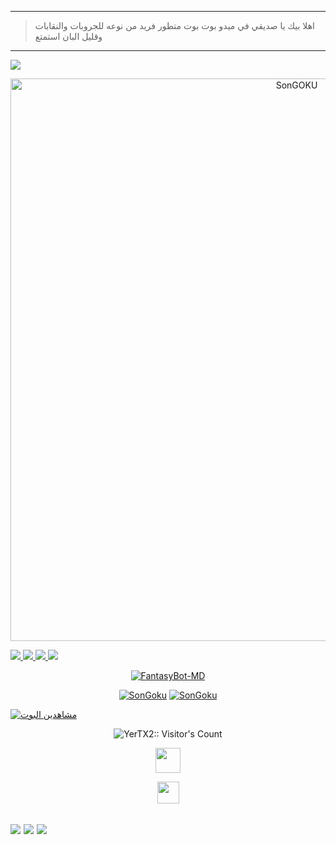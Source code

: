 ------------------
> اهلا بيك يا صديقي في ميدو بوت بوت متطور فريد من نوعه للجروبات والنقابات وقليل البان استمتع 
------------------


<a
href="https://wa.me/+201114571370" target="white"><img src="https://img.shields.io/badge/☄️واتساب المطور -000000?style=for-the-badge&logo=whatsapp&logoColor=black" /></a>

<p align="center">
<img src="https://imgg.io/image/IS486" alt="SonGOKU" width="900"/>
</p>
<a href="https://x.com/ZxYerSixZx" target="black"><img src="https://img.shields.io/badge/X-000000?style=for-the-badge&logo=x&logoColor=back" />
<a href="https://www.facebook.com/profile.php?id=10008861448&mibextid=ZbWKwL" target="black"><img src="https://img.shields.io/badge/Facebook-000000?style=for-the-badge&logo=facebook&logoColor=back" />
<a
href="https://www.paypal.com/paypalme/YerSix" target="black"><img
src="https://img.shields.io/badge/PayPal-000000?style=for-the-badge&logo=paypal&logoColor=white" />
<a href="https://www.instagram.com/yer29_07?igsh=eGN1cWk5MmFkbWM1" target="black"><img src="https://img.shields.io/badge/Instagram-000000?style=for-the-badge&logo=instagram&logoColor=back" />
<p align="center">
<a href="#"><img title="FantasyBot-MD" src="https://img.shields.io/badge/متنساش النجمه يا صاحبي🌟-¡شكرااا! -red?colorA=%255ff0000&colorB=%23017e40&style=for-the-badge"></a> 
<p align="center">
<a href="https://github.com/YerTX2"><img title="SonGoku"src="https://img.shields.io/badge/شكرا لزيارة صفحة البوت.-red?colorA=000000&colorB=000000&style=for-the-badge"></a> 
<a href="https://github.com/YerTX2"><img title="SonGoku" src="https://img.shields.io/badge/ميدو بوت-red?colorA=000000&colorB=000000&style=for-the-badge"></a>
</p>

<a href="https://github.com/YerTX2/merms2002/watchers"><img title="مشاهدين البوت" src="https://img.shields.io/github/watchers/YerTX2/SonGoku?label=مشاهده&style=social"></a>
</p>

</p>
<p align="center"><img src="https://profile-counter.glitch.me/{merms2002}/count.svg" alt="YerTX2:: Visitor's Count" /></p>

</p>
<p align="center"> 
<a href="https://github.com/YerTX2/SonGOKU"><img src="http://readme-typing-svg.herokuapp.com?font=mono&size=15&duration=4000&color=[00FFFF]&center=falso&vCenter=falso&lines=🌀ميدو بوت++;شكرا,+لمشاهدة+البوت+قلبي" height="40px"></a> 
</p>

<p align="center"> 
<a href="https://github.com/YerTX2"><img src="http://readme-typing-svg.herokuapp.com?font=mono&size=19&duration=4000&color=[00FFFF]&center=falso&vCenter=falso&lines=ميدو بوت🌀++;جروبات+البوت" height="35px"></a> 
</p>

<a
href="https://whatsapp.com/channel/0029Vax6gw1HgZWkzZCvVx1C" target="white"><img src="https://img.shields.io/badge/Canal-قناة البوت الاساسيه-000000?style=for-the-badge&logo=whatsapp&logoColor=black" /></a>
<a href="https://chat.whatsapp.com/EqT8zYpEEIy91xSl6XMq4t" target="white"><img src="https://img.shields.io/badge/Grupo-جروب البوت الاساسي-000000?style=for-the-badge&logo=whatsapp&logoColor=black" /></a>
<a href="https://chat.whatsapp.com/EqT8zYpEEIy91xSl6XMq4t" target="blank"><img src="https://img.shields.io/badge/grupo- جروب الدعم-000000?style=for-the-badge&logo=whatsapp&logoColor=white" /></a>
--------------------------